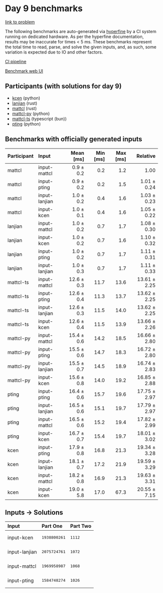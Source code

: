 # Day 9 benchmarks

[link to problem](https://adventofcode.com/2023/day/9)

The following benchmarks are auto-generated via
[hyperfine](https://github.com/sharkdp/hyperfine) by a CI system running on
dedicated hardware. As per the hyperfine documentation, results may be
inaccurate for times < 5 ms. These benchmarks represent the total time to read,
parse, and solve the given inputs, and, as such, some variation is expected due
to IO and other factors.

[CI pipeline](http://ci.papercode.net:8080/teams/main/pipelines/aoc2023)

[Benchmark web UI](https://aoc.ancalagon.black)


## Participants (with solutions for day 9)

- [kcen](https://github.com/kcen/aoc2023) (python)
- [lanjian](https://github.com/lanjian/aoc-2023) (rust)
- [mattcl](https://github.com/mattcl/aoc2023) (rust)
- [mattcl-py](https://github.com/mattcl/aoc2023-py) (python)
- [mattcl-ts](https://github.com/mattcl/aoc2023-js) (typescript (bun))
- [pting](https://github.com/pting/aoc2023) (python)


## Benchmarks with officially generated inputs

| Participant | Input | Mean [ms] | Min [ms] | Max [ms] | Relative |
|:---|:---|---:|---:|---:|---:|
| mattcl | input-mattcl | 0.9 ± 0.2 | 0.2 | 1.2 | 1.00 |
| mattcl | input-pting | 0.9 ± 0.2 | 0.2 | 1.5 | 1.01 ± 0.24 |
| mattcl | input-lanjian | 1.0 ± 0.2 | 0.4 | 1.6 | 1.03 ± 0.23 |
| mattcl | input-kcen | 1.0 ± 0.1 | 0.4 | 1.6 | 1.05 ± 0.22 |
| lanjian | input-mattcl | 1.0 ± 0.2 | 0.7 | 1.7 | 1.08 ± 0.30 |
| lanjian | input-kcen | 1.0 ± 0.2 | 0.7 | 1.6 | 1.10 ± 0.32 |
| lanjian | input-pting | 1.0 ± 0.2 | 0.7 | 1.7 | 1.11 ± 0.31 |
| lanjian | input-lanjian | 1.0 ± 0.3 | 0.7 | 1.7 | 1.11 ± 0.33 |
| mattcl-ts | input-mattcl | 12.6 ± 0.3 | 11.7 | 13.6 | 13.61 ± 2.25 |
| mattcl-ts | input-pting | 12.6 ± 0.4 | 11.3 | 13.7 | 13.62 ± 2.25 |
| mattcl-ts | input-lanjian | 12.6 ± 0.3 | 11.5 | 14.0 | 13.62 ± 2.25 |
| mattcl-ts | input-kcen | 12.6 ± 0.4 | 11.5 | 13.9 | 13.66 ± 2.26 |
| mattcl-py | input-mattcl | 15.4 ± 0.6 | 14.2 | 18.5 | 16.66 ± 2.80 |
| mattcl-py | input-pting | 15.5 ± 0.6 | 14.7 | 18.3 | 16.72 ± 2.80 |
| mattcl-py | input-lanjian | 15.5 ± 0.7 | 14.5 | 18.9 | 16.74 ± 2.83 |
| mattcl-py | input-kcen | 15.6 ± 0.8 | 14.0 | 19.2 | 16.85 ± 2.88 |
| pting | input-pting | 16.4 ± 0.6 | 15.7 | 19.6 | 17.75 ± 2.97 |
| pting | input-lanjian | 16.5 ± 0.6 | 15.1 | 19.7 | 17.79 ± 2.97 |
| pting | input-mattcl | 16.5 ± 0.6 | 15.2 | 19.4 | 17.82 ± 2.99 |
| pting | input-kcen | 16.7 ± 0.7 | 15.4 | 19.7 | 18.01 ± 3.02 |
| kcen | input-pting | 17.9 ± 0.8 | 16.8 | 21.3 | 19.34 ± 3.28 |
| kcen | input-lanjian | 18.1 ± 0.7 | 17.2 | 21.9 | 19.59 ± 3.29 |
| kcen | input-mattcl | 18.2 ± 0.8 | 16.9 | 21.3 | 19.63 ± 3.31 |
| kcen | input-kcen | 19.0 ± 5.8 | 17.0 | 67.3 | 20.55 ± 7.15 |


## Inputs -> Solutions

| Input | Part One | Part Two |
|:---|:---|:---|
|input-kcen|<pre>1938800261</pre>|<pre>1112</pre>|
|input-lanjian|<pre>2075724761</pre>|<pre>1072</pre>|
|input-mattcl|<pre>1969958987</pre>|<pre>1068</pre>|
|input-pting|<pre>1584748274</pre>|<pre>1026</pre>|